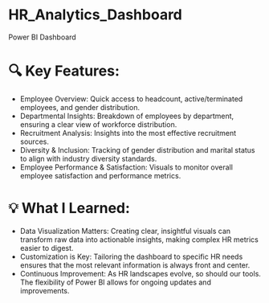# HR_Analytics_Dashboard
Power BI Dashboard

# 🔍 Key Features:
- Employee Overview: Quick access to headcount, active/terminated employees, and gender distribution.  
- Departmental Insights: Breakdown of employees by department, ensuring a clear view of workforce distribution.
- Recruitment Analysis: Insights into the most effective recruitment sources.
- Diversity & Inclusion: Tracking of gender distribution and marital status to align with industry diversity standards.
- Employee Performance & Satisfaction: Visuals to monitor overall employee satisfaction and performance metrics.
 
# 💡 What I Learned:
- Data Visualization Matters: Creating clear, insightful visuals can transform raw data into actionable insights, making complex HR metrics easier to digest.
- Customization is Key: Tailoring the dashboard to specific HR needs ensures that the most relevant information is always front and center.
- Continuous Improvement: As HR landscapes evolve, so should our tools. The flexibility of Power BI allows for ongoing updates and improvements.



